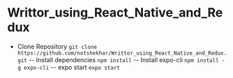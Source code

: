 # Writtor_using_React_Native_and_Redux

- Clone Repository 
`git clone https://github.com/notshekhar/Writtor_using_React_Native_and_Redux.git`
-- Install dependencies
`npm install`
-- Install expo-cli
`npm install -g expo-cli`
-- expo start
`expo start`
